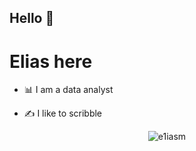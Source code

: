 ## Hello 👋

# Elias here

- 📊 I am a data analyst

- ✍ I like to scribble
<p align="center"> <img src="https://komarev.com/ghpvc/?username=e1iasm&label=Profile%20views&color=ce9927&style=flat" alt="e1iasm" /> </p>

<!--
**e1iasm/e1iasm** is a ✨ _special_ ✨ repository because its `README.md` (this file) appears on your GitHub profile.

Here are some ideas to get you started:

- 🔭 I’m currently working on ...
- 🌱 I’m currently learning ...
- 👯 I’m looking to collaborate on ...
- 🤔 I’m looking for help with ...
- 💬 Ask me about ...
- 📫 How to reach me: ...
- 😄 Pronouns: ...
- ⚡ Fun fact: ...
-->
